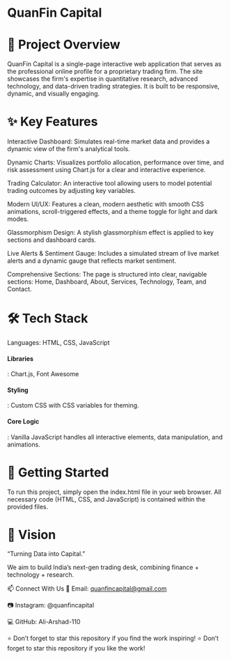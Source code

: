 <h1> QuanFin Capital </h1>
<h1>🚀 Project Overview</h1>
QuanFin Capital is a single-page interactive web application that serves as the professional online profile for a proprietary trading firm. The site showcases the firm's expertise in quantitative research, advanced technology, and data-driven trading strategies. It is built to be responsive, dynamic, and visually engaging.

<h1>✨ Key Features</h1>
Interactive Dashboard: Simulates real-time market data and provides a dynamic view of the firm's analytical tools.

Dynamic Charts: Visualizes portfolio allocation, performance over time, and risk assessment using Chart.js for a clear and interactive experience.

Trading Calculator: An interactive tool allowing users to model potential trading outcomes by adjusting key variables.

Modern UI/UX: Features a clean, modern aesthetic with smooth CSS animations, scroll-triggered effects, and a theme toggle for light and dark modes.

Glassmorphism Design: A stylish glassmorphism effect is applied to key sections and dashboard cards.

Live Alerts & Sentiment Gauge: Includes a simulated stream of live market alerts and a dynamic gauge that reflects market sentiment.

Comprehensive Sections: The page is structured into clear, navigable sections: Home, Dashboard, About, Services, Technology, Team, and Contact.

<h1>🛠️ Tech Stack</h1>
Languages: HTML, CSS, JavaScript

<h4>Libraries</h4>: Chart.js, Font Awesome

<h4>Styling</h4>: Custom CSS with CSS variables for theming.

<h4>Core Logic</h4>: Vanilla JavaScript handles all interactive elements, data manipulation, and animations.

<h1>🚀 Getting Started</h1>
To run this project, simply open the index.html file in your web browser. All necessary code (HTML, CSS, and JavaScript) is contained within the provided files.

<h1>🌟 Vision</h1>
“Turning Data into Capital.”

We aim to build India’s next-gen trading desk, combining finance + technology + research.

📫 Connect With Us
📧 Email: quanfincapital@gmail.com

📷 Instagram: @quanfincapital

💻 GitHub: Ali-Arshad-110

⭐ Don’t forget to star this repository if you find the work inspiring!
⭐ Don’t forget to star this repository if you like the work!
